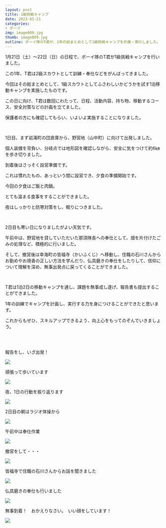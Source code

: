 ```yaml
---
layout: post
title: 1級挑戦キャンプ
date: 2023-01-21
categories:
- ボーイ
img: image009.jpg
thumb: image009.jpg
outline: ボーイ隊のT君が、1年の総まとめとして1級挑戦キャンプを計画・実行しました。
---
```


1月21日（土）～22日（日）の日程で、ボーイ隊のT君が1級挑戦キャンプを行いました。

この1年、T君は2級スカウトとして訓練・奉仕などをがんばってきました。

今回はその総まとめとして、1級スカウトとしてふさわしいかどうかを試す1泊移動キャンプを実施したものです。

この日に向け、T君は数回にわたって、日程、活動内容、持ち物、移動するコース、安全対策などの計画を立てました。

保護者の方にも確認してもらい、いよいよ実施することになりました。

<br>

1日目、まず岩滝町の団倉庫から、野営地（山中町）に向けて出発しました。

個人装備を背負い、分岐点では地形図を確認しながら、安全に気をつけて約6㎞を歩き切りました。

到着後はさっそく設営準備です。

これは慣れたもの、あっという間に設営でき、夕食の準備開始です。

今回の夕食はご飯と肉鍋。

とても温まる食事をすることができました。

夜はしっかりと防寒対策をし、眠りにつきました。

<br> 

2日目も寒い日になりましたがよい天気です。

午前中は、野営地を貸していただいた那須隊長への奉仕として、畑を片付けたごみの処理など、積極的に行いました。

そして、撤営後は幸海町の皆福寺（かいふくじ）へ移動し、住職の石川さんからお勤めやお焼香の正しい方法を学んだり、仏具磨きの奉仕をしたりして、信仰について理解を深め、無事出発点に戻ってくることができました。

<br>

T君は1泊2日の移動キャンプを通し、課題を無事成し遂げ、報告書も提出することができました。

1年の訓練でキャンプを計画し、実行する力を身につけることができたと思います。

これからもぜひ、スキルアップできるよう、向上心をもってのぞんでいきましょう。

<br>

<br>

報告をし、いざ出発！

<img src="/assets/img/blog/2023-01-21-1級挑戦キャンプ/image001.jpg">

頑張って歩いています

<img src="/assets/img/blog/2023-01-21-1級挑戦キャンプ/image002.jpg">

夜、1日の行動を振り返ります

<img src="/assets/img/blog/2023-01-21-1級挑戦キャンプ/image003.jpg">

2日目の朝はラジオ体操から

<img src="/assets/img/blog/2023-01-21-1級挑戦キャンプ/image004.jpg">

午前中は奉仕作業

<img src="/assets/img/blog/2023-01-21-1級挑戦キャンプ/image005.jpg">

撤営をして・・・

<img src="/assets/img/blog/2023-01-21-1級挑戦キャンプ/image006.jpg">

皆福寺で住職の石川さんからお話を聞きました

<img src="/assets/img/blog/2023-01-21-1級挑戦キャンプ/image007.jpg">

仏具磨きの奉仕も行いました

<img src="/assets/img/blog/2023-01-21-1級挑戦キャンプ/image008.jpg">

無事到着！　おかえりなさい。　いい顔をしています！

<img src="/assets/img/blog/2023-01-21-1級挑戦キャンプ/image009.jpg">
